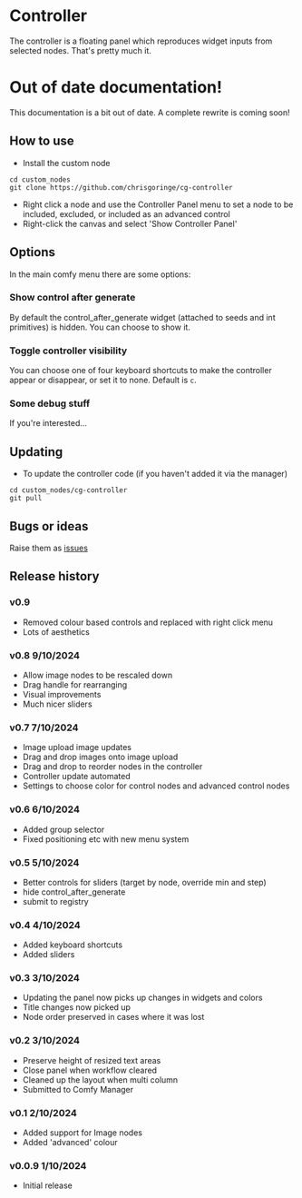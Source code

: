 # Controller

The controller is a floating panel which reproduces widget inputs from selected nodes. That's pretty much it.

# Out of date documentation!

This documentation is a bit out of date. A complete rewrite is coming soon!

## How to use

- Install the custom node
```
cd custom_nodes
git clone https://github.com/chrisgoringe/cg-controller
```
- Right click a node and use the Controller Panel menu to set a node to be included, excluded, or included as an advanced control
- Right-click the canvas and select 'Show Controller Panel'

## Options

In the main comfy menu there are some options:

### Show control after generate

By default the control_after_generate widget (attached to seeds and int primitives) is hidden. You can choose to show it.

### Toggle controller visibility

You can choose one of four keyboard shortcuts to make the controller appear or disappear, or set it to none. Default is `c`.

### Some debug stuff

If you're interested...

## Updating

- To update the controller code (if you haven't added it via the manager)
```
cd custom_nodes/cg-controller
git pull
```

## Bugs or ideas

Raise them as [issues](https://github.com/chrisgoringe/cg-controller/issues)

## Release history

### v0.9

- Removed colour based controls and replaced with right click menu
- Lots of aesthetics

### v0.8 9/10/2024

- Allow image nodes to be rescaled down
- Drag handle for rearranging
- Visual improvements
- Much nicer sliders

### v0.7 7/10/2024

- Image upload image updates
- Drag and drop images onto image upload
- Drag and drop to reorder nodes in the controller
- Controller update automated 
- Settings to choose color for control nodes and advanced control nodes

### v0.6 6/10/2024

- Added group selector
- Fixed positioning etc with new menu system 

### v0.5 5/10/2024

- Better controls for sliders (target by node, override min and step)
- hide control_after_generate
- submit to registry

### v0.4 4/10/2024

- Added keyboard shortcuts
- Added sliders

### v0.3 3/10/2024

- Updating the panel now picks up changes in widgets and colors 
- Title changes now picked up
- Node order preserved in cases where it was lost

### v0.2 3/10/2024

- Preserve height of resized text areas
- Close panel when workflow cleared
- Cleaned up the layout when multi column
- Submitted to Comfy Manager

### v0.1 2/10/2024

- Added support for Image nodes
- Added 'advanced' colour

### v0.0.9 1/10/2024

- Initial release